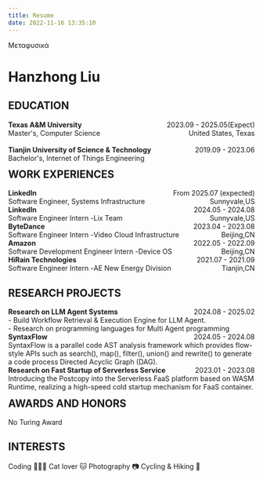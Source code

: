 ```yaml
---
title: Resume
date: 2022-11-16 13:35:10
---
```


Μεταφυσικά

# Hanzhong Liu

<h2>EDUCATION </h2>

<div id="expand-box-header">
    <span style="float: left; font-weight: bold;font-family:"楷体"">Texas A&M University</span> 
    <span style="float: right;font-family:"楷体";">2023.09 - 2025.05(Expect)</span><br>
    <span style="float: left;font-family:"楷体";">Master's, Computer Science</span> 
    <span style="float: right;font-family:"楷体";">United States, Texas</span><br>
</div><br>
<div id="expand-box-header">
    <span style="float: left; font-weight: bold;font-family:"楷体"">Tianjin University of Science & Technology</span> 
    <span style="float: right;font-family:"楷体";">2019.09 - 2023.06</span><br>
    <span style="float: left;font-family:"楷体";">Bachelor's, Internet of Things Engineering</span> 
</div>




##  WORK EXPERIENCES

<div id="expand-box-header">
    <span style="float: left; font-weight: bold">LinkedIn</span> 
    <span style="float: right;">From 2025.07 (expected) </span><br>
  	<span style="float: left">Software Engineer, Systems Infrastructure</span>
    <span style="float: right;">Sunnyvale,US</span><br>
</div>


<div id="expand-box-header">
    <span style="float: left; font-weight: bold">LinkedIn</span> 
    <span style="float: right;">2024.05 - 2024.08</span><br>
  	<span style="float: left">Software Engineer Intern -  </span><span> Lix Team</span>
    <span style="float: right;">Sunnyvale,US</span><br>
</div>



<div id="expand-box-header">
    <span style="float: left; font-weight: bold">ByteDance</span> 
    <span style="float: right;">2023.04 - 2023.08</span><br>
  	<span style="float: left">Software Engineer Intern -  </span><span> Video Cloud Infrastructure</span>
    <span style="float: right;">Beijing,CN</span><br>
<!--  	<span style="float: left;">Collaborated with the R&D team of the TikTok’s infrastructure, responding to performance and reliability issues, developing the department’s FaaS Serverless cloud computing system which processes over 10 billion video tasks per day (peak 200K Task/s). </span><br> -->
</div>


<div id="expand-box-header">
    <span style="float: left; font-weight: bold">Amazon</span> 
    <span style="float: right;">2022.05 - 2022.09</span><br>
  	<span style="float: left">Software Development Engineer Intern - </span>  <span>Device OS</span>
    <span style="float: right;">Beijing,CN</span><br>
<!--    	<span style="float: left;">Independently developed File Security Analysis System for Artifactory container in Amazon FireOS CI/CD pipeline; took responsibility for full stack development of project.</span><br>-->
</div>




<div id="expand-box-header">
    <span style="float: left; font-weight: bold">HiRain Technologies</span> 
    <span style="float: right;">2021.07 - 2021.09</span><br>
    <span style="float: left">Software Engineer Intern -  </span><span>AE New Energy Division</span> 
    <span style="float: right;">Tianjin,CN</span><br>
<!--  	<span style="float: left;">Interned with respected autonomous driving firm to conduct low-code platform research and development of electronic chips for new energy vehicles; independently completed compilation of multiple core project modules and assisted with architecture design.</span>
</div>-->


##  RESEARCH PROJECTS

<div id="expand-box-header">
    <span style="float: left; font-weight: bold">Research on LLM Agent Systems</span> 
    <span style="float: right;">2024.08 - 2025.02</span><br>
  	<span style="float: left;">
- Build Workflow Retrieval & Execution Engine for LLM Agent.<br>
- Research on programming languages ​for Multi Agent programming</span>
</div><br><br>


<div id="expand-box-header">
    <span style="float: left; font-weight: bold">SyntaxFlow</span> 
    <span style="float: right;">2024.05 - 2024.08</span><br>
  	<span style="float: right;">SyntaxFlow is a parallel code AST analysis framework which provides flow-style APIs such as search(), map(), filter(), union() and rewrite() to generate a code process Directed Acyclic Graph (DAG).</span>
</div><br><br>



<div id="expand-box-header">
    <span style="float: left; font-weight: bold">Research on Fast Startup of Serverless Service</span> 
    <span style="float: right;">2023.01 - 2023.08</span><br>
  	<span style="float: right;">Introducing the Postcopy into the Serverless FaaS platform based on WASM Runtime, realizing a high-speed cold startup mechanism for FaaS container.</span>
</div><br><br>



##  AWARDS AND HONORS

No Turing Award



## INTERESTS

Coding 👩🏻‍💻
Cat lover 🐱
Photography 📷
Cycling & Hiking 🥾

